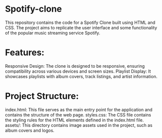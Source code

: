 # Spotify-clone
This repository contains the code for a Spotify Clone built using HTML and CSS. The project aims to replicate the user interface and some functionality of the popular music streaming service Spotify.

# Features:
Responsive Design: The clone is designed to be responsive, ensuring compatibility across various devices and screen sizes.
Playlist Display: It showcases playlists with album covers, track listings, and artist information.

# Project Structure:
index.html: This file serves as the main entry point for the application and contains the structure of the web page.
styles.css: The CSS file contains the styling rules for the HTML elements defined in the index.html file.
assets/: This directory contains image assets used in the project, such as album covers and logos.

